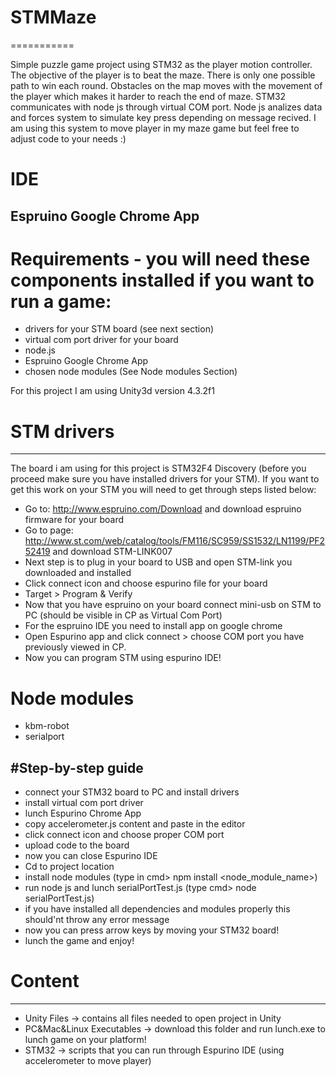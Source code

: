 # STMMaze
===========

Simple puzzle game project using STM32 as the player motion controller. The objective of the player is to beat the maze.
There is only one possible path to win each round. Obstacles on the map moves with the movement of the player which makes it harder to reach the end of maze. STM32 communicates with node js through virtual COM port. Node js analizes data and forces system to simulate key press depending on message recived. I am using this system to move player in my maze game but feel free to adjust code to your needs :)

# IDE
Espruino Google Chrome App
------

# Requirements - you will need these components installed if you want to run a game:
- drivers for your STM board (see next section)
- virtual com port driver for your board
- node.js
- Espruino Google Chrome App
- chosen node modules (See Node modules Section)

For this project I am using Unity3d version 4.3.2f1

# STM drivers
------
The board i am using for this project is STM32F4 Discovery (before you proceed make sure you have installed drivers for your STM). If you want to get this work on your STM you will need to get through steps listed below:
- Go to: http://www.espruino.com/Download and download espruino firmware for your board
- Go to page: http://www.st.com/web/catalog/tools/FM116/SC959/SS1532/LN1199/PF252419 and download STM-LINK007
- Next step is to plug in your board to USB and open STM-link you downloaded and installed
- Click connect icon and choose espurino file for your board
- Target > Program & Verify
- Now that you have espruino on your board connect mini-usb on STM to PC (should be visible in CP as Virtual Com Port)
- For the espruino IDE you need to install app on google chrome
- Open Espurino app and click connect > choose COM port you have previously viewed in CP.
- Now you can program STM using espurino IDE!

# Node modules
- kbm-robot
- serialport

#Step-by-step guide
-------
- connect your STM32 board to PC and install drivers
- install virtual com port driver
- lunch Espurino Chrome App
- copy accelerometer.js content and paste in the editor
- click connect icon and choose proper COM port
- upload code to the board
- now you can close Espurino IDE
- Cd to project location
- install node modules (type in cmd> npm install <node_module_name>)
- run node js and lunch serialPortTest.js (type cmd> node serialPortTest.js)
- if you have installed all dependencies and modules properly this should'nt throw any error message
- now you can press arrow keys by moving your STM32 board!
- lunch the game and enjoy!

# Content
------
- Unity Files -> contains all files needed to open project in Unity
- PC&Mac&Linux Executables -> download this folder and run lunch.exe to lunch game on your platform!
- STM32 -> scripts that you can run through Espurino IDE (using accelerometer to move player)
